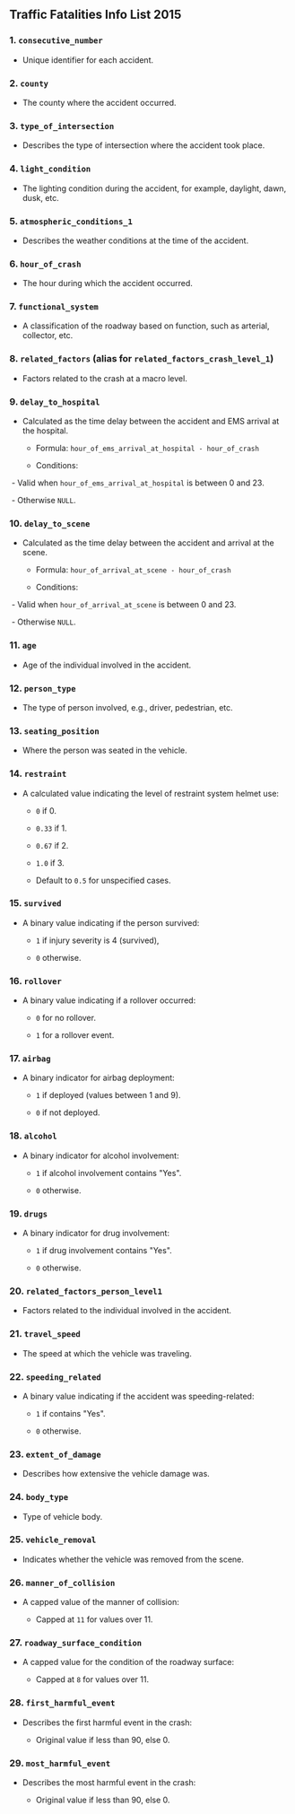 ## Traffic Fatalities Info List 2015

### 1. `consecutive_number`

- Unique identifier for each accident.

### 2. `county`

- The county where the accident occurred.

### 3. `type_of_intersection`

- Describes the type of intersection where the accident took place.

### 4. `light_condition`

- The lighting condition during the accident, for example, daylight, dawn, dusk, etc.

### 5. `atmospheric_conditions_1`

- Describes the weather conditions at the time of the accident.

### 6. `hour_of_crash`

- The hour during which the accident occurred.

### 7. `functional_system`

- A classification of the roadway based on function, such as arterial, collector, etc.

### 8. `related_factors` (alias for `related_factors_crash_level_1`)

- Factors related to the crash at a macro level.

### 9. `delay_to_hospital`

- Calculated as the time delay between the accident and EMS arrival at the hospital.

  - Formula: `hour_of_ems_arrival_at_hospital - hour_of_crash`

  - Conditions:

​    - Valid when `hour_of_ems_arrival_at_hospital` is between 0 and 23.

​    - Otherwise `NULL`.

### 10. `delay_to_scene`

- Calculated as the time delay between the accident and arrival at the scene.

  - Formula: `hour_of_arrival_at_scene - hour_of_crash`

  - Conditions:

​    - Valid when `hour_of_arrival_at_scene` is between 0 and 23.

​    - Otherwise `NULL`.

### 11. `age`

- Age of the individual involved in the accident.

### 12. `person_type`

- The type of person involved, e.g., driver, pedestrian, etc.

### 13. `seating_position`

- Where the person was seated in the vehicle.

### 14. `restraint`

- A calculated value indicating the level of restraint system helmet use:

  - `0` if 0.

  - `0.33` if 1.

  - `0.67` if 2.

  - `1.0` if 3.

  - Default to `0.5` for unspecified cases.

### 15. `survived`

- A binary value indicating if the person survived:

  - `1` if injury severity is 4 (survived),

  - `0` otherwise.

### 16. `rollover`

- A binary value indicating if a rollover occurred:

  - `0` for no rollover.

  - `1` for a rollover event.



### 17. `airbag`

- A binary indicator for airbag deployment:

  - `1` if deployed (values between 1 and 9).

  - `0` if not deployed.



### 18. `alcohol`

- A binary indicator for alcohol involvement:

  - `1` if alcohol involvement contains "Yes".

  - `0` otherwise.



### 19. `drugs`

- A binary indicator for drug involvement:

  - `1` if drug involvement contains "Yes".

  - `0` otherwise.



### 20. `related_factors_person_level1`

- Factors related to the individual involved in the accident.



### 21. `travel_speed`

- The speed at which the vehicle was traveling.



### 22. `speeding_related`

- A binary value indicating if the accident was speeding-related:

  - `1` if contains "Yes".

  - `0` otherwise.

### 23. `extent_of_damage`

- Describes how extensive the vehicle damage was.

### 24. `body_type`

- Type of vehicle body.

### 25. `vehicle_removal`

- Indicates whether the vehicle was removed from the scene.

### 26. `manner_of_collision`

- A capped value of the manner of collision:

  - Capped at `11` for values over 11.

### 27. `roadway_surface_condition`

- A capped value for the condition of the roadway surface:

  - Capped at `8` for values over 11.

### 28. `first_harmful_event`

- Describes the first harmful event in the crash:

  - Original value if less than 90, else 0.

### 29. `most_harmful_event`

- Describes the most harmful event in the crash:

  - Original value if less than 90, else 0.